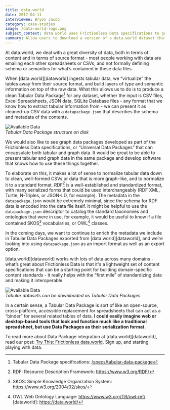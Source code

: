 ```yaml
---
title: data.world
date: 2017-04-11
interviewee: Bryon Jacob
category: case-studies
image: /data-world-logo.png
subject_context: data.world uses Frictionless Data specifications to generate schema and metadata related to an uploaded dataset and containerize all three in a Tabular Data Package
summary: Allow users to download a version of a data.world dataset that retains the structured metadata and schema for offline analysis
---
```


At data.world, we deal with a great diversity of data, both in terms of content and in terms of source format - most people working with data are emailing each other spreadsheets or CSVs, and not formally defining schema or semantics for what’s contained in these data files.

When [data.world][dataworld] ingests tabular data, we “virtualize” the tables away from their source format, and build layers of type and semantic information on top of the raw data. What this allows us to do is to produce a clean Tabular Data Package[^tdp] for any dataset, whether the input is CSV files, Excel Spreadsheets, JSON data, SQLite Database files - any format that we know how to extract tabular information from - we can present it as cleaned-up CSV data with a `datapackage.json` that describes the schema and metadata of the contents.

![Available Data](./data-world-1.png) <br/> *Tabular Data Package structure on disk*

We would also like to see graph data packages developed as part of the Frictionless Data specifications, or “Universal Data Packages” that can encapsulate both tabular and graph data.  It would be great to be able to present tabular and graph data in the same package and develop software that knows how to use these things together.

To elaborate on this, it makes a lot of sense to normalize tabular data down to clean, well-formed CSVs or data that is more graph-like, and to normalize it to a standard format.  RDF[^rdf] is a well-established and standardized format, with many serialized forms that could be used interchangeably (RDF XML, Turtle, N-Triples, or JSON-LD, for example).  The metadata in the `datapackage.json` would be extremely minimal, since the schema for RDF data is encoded into the data file itself.  It might be helpful to use the `datapackage.json` descriptor to catalog the standard taxonomies and ontologies that were in use, for example, it would be useful to know if a file contained SKOS[^skos] vocabularies, or OWL[^owl] classes.

In the coming days, we want to continue to enrich the metadata we include in Tabular Data Packages exported from [data.world][dataworld], and we’re looking  into using `datapackage.json` as an import format as well as an export option.

[data.world][dataworld] works with lots of data across many domains - what’s great about Frictionless Data is that it's a lightweight set of content specifications that can be a starting point for building domain-specific content standards - it really helps with the “first mile” of standardizing data and making it interoperable.

![Available Data](./data-world-2.png) <br/> *Tabular datasets can be downloaded as Tabular Data Packages*

In a certain sense, a Tabular Data Package is sort of like an open-source, cross-platform, accessible replacement for spreadsheets that can act as a “binder” for several related tables of data.  **I could easily imagine web or desktop-based tools that look and function much like a traditional spreadsheet, but  use Data Packages as their serialization format.**

To read more about Data Package integration at [data.world][dataworld], read our post: [Try This: Frictionless data.world](https://meta.data.world/try-this-frictionless-data-world-ad36b6422ceb#.rbbf8k40t).  Sign up, and starting playing with data.

[^package]: Tabular Data Package: [/docs/tabular-data-package](/docs/tabular-data-package)
[^datapackage]: Data Packages: [/data-packages](/data-packages)
[^rdf]: RDF: Resource Description Framework: <https://www.w3.org/RDF/>
[^tdp]: Tabular Data Package specifications: [/specs/tabular-data-package](/specs/tabular-data-package)
[^skos]: SKOS: Simple Knowledge Organization System: <https://www.w3.org/2004/02/skos/>
[^owl]: OWL Web Ontology Language: <https://www.w3.org/TR/owl-ref/>
[dataworld]: https://data.world/
